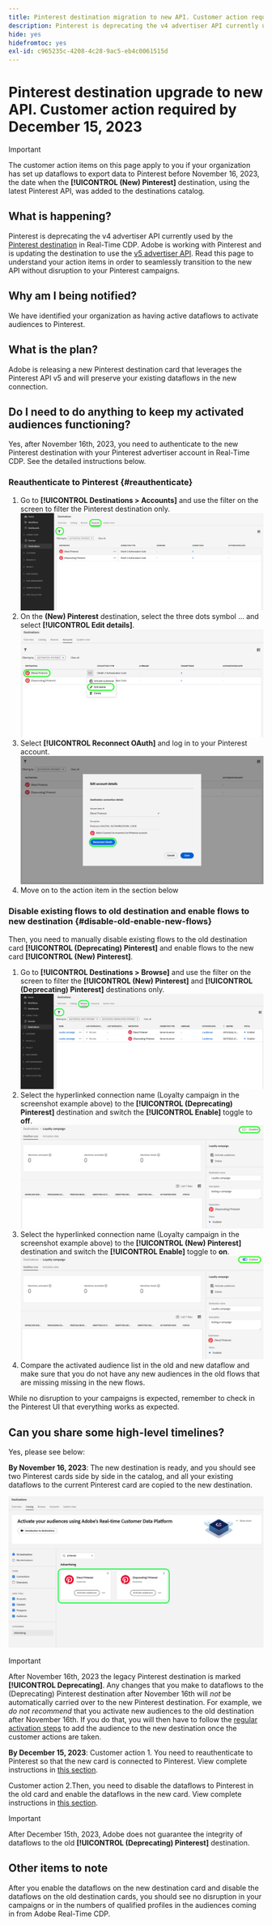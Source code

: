 ```yaml
---
title: Pinterest destination migration to new API. Customer action required.
description: Pinterest is deprecating the v4 advertiser API currently used by the Pinterest destination in Real-Time CDP. Understand your action items in order to seamlessly transition to the new API without disruption to your Pinterest campaigns.
hide: yes
hidefromtoc: yes
exl-id: c965235c-4208-4c28-9ac5-eb4c0061515d
---
```

# Pinterest destination upgrade to new API. Customer action required by December 15, 2023

>[!IMPORTANT]
>
>The customer action items on this page apply to you if your organization has set up dataflows to export data to Pinterest before November 16, 2023, the date when the **[!UICONTROL (New) Pinterest]** destination, using the latest Pinterest API, was added to the destinations catalog.

## What is happening?

Pinterest is deprecating the v4 advertiser API currently used by the [Pinterest destination](/help/destinations/catalog/advertising/pinterest.md) in Real-Time CDP. Adobe is working with Pinterest and is updating the destination to use the [v5 advertiser API](https://developers.pinterest.com/docs/getting-started/migration/). Read this page to understand your action items in order to seamlessly transition to the new API without disruption to your Pinterest campaigns.

## Why am I being notified?

We have identified your organization as having active dataflows to activate audiences to Pinterest.

## What is the plan?

Adobe is releasing a new Pinterest destination card that leverages the Pinterest API v5 and will preserve your existing dataflows in the new connection.

## Do I need to do anything to keep my activated audiences functioning?

Yes, after November 16th, 2023, you need to authenticate to the new Pinterest destination with your Pinterest advertiser account in Real-Time CDP. See the detailed instructions below.

### Reauthenticate to Pinterest {#reauthenticate}

1. Go to **[!UICONTROL Destinations > Accounts]** and use the filter on the screen to filter the Pinterest destination only.
    ![Filter Pinterest accounts only](/help/destinations/assets/catalog/advertising/pinterest-migration/filter-pinterest-acconts-only.png)
2. On the **(New) Pinterest** destination, select the three dots symbol ... and select **[!UICONTROL Edit details]**.
    ![Select Edit details](/help/destinations/assets/catalog/advertising/pinterest-migration/edit-details-pinterest.png)
3. Select **[!UICONTROL Reconnect OAuth]** and log in to your Pinterest account.
    ![Select Reconnect OAuth](/help/destinations/assets/catalog/advertising/pinterest-migration/reconnect-oauth-pinterest.png)
4. Move on to the action item in the section below

### Disable existing flows to old destination and enable flows to new destination {#disable-old-enable-new-flows}

Then, you need to manually disable existing flows to the old destination card **[!UICONTROL (Deprecating) Pinterest]** and enable flows to the new card **[!UICONTROL (New) Pinterest]**. 

1. Go to **[!UICONTROL Destinations > Browse]** and use the filter on the screen to filter the **[!UICONTROL (New) Pinterest]** and **[!UICONTROL (Deprecating) Pinterest]** destinations only.
    ![Filter Pinterest dataflows only in the Browse tab](/help/destinations/assets/catalog/advertising/pinterest-migration/filter-pinterest-browse.png)
2. Select the hyperlinked connection name (Loyalty campaign in the screenshot example above) to the **[!UICONTROL (Deprecating) Pinterest]** destination and switch the **[!UICONTROL Enable]** toggle to **off**.
    ![Toggle on for new connections and off for old connections](/help/destinations/assets/catalog/advertising/pinterest-migration/enable-disable-toggle-old-destination.png)
3. Select the hyperlinked connection name (Loyalty campaign in the screenshot example above) to the **[!UICONTROL (New) Pinterest]** destination and switch the **[!UICONTROL Enable]** toggle to **on**.
    ![Toggle on for new connections and off for old connections](/help/destinations/assets/catalog/advertising/pinterest-migration/enable-disable-toggle-new-destination.png)
4. Compare the activated audience list in the old and new dataflow and make sure that you do not have any new audiences in the old flows that are missing missing in the new flows.

While no disruption to your campaigns is expected, remember to check in the Pinterest UI that everything works as expected.

## Can you share some high-level timelines?

Yes, please see below:
 
**By November 16, 2023**: The new destination is ready, and you should see two Pinterest cards side by side in the catalog, and all your existing dataflows to the current Pinterest card are copied to the new destination.

![Old and new Pinterest destination side-by-side](/help/destinations/assets/catalog/advertising/pinterest-migration/pinterest-two-cards-side-by-side.png)

>[!IMPORTANT]
>
>After November 16th, 2023 the legacy Pinterest destination is marked **[!UICONTROL Deprecating]**. <span class="preview">Any changes that you make to dataflows to the (Deprecating) Pinterest destination after November 16th will *not* be automatically carried over to the new Pinterest destination. </span>
>For example, we *do not recommend* that you activate new audiences to the old destination after November 16th. If you do that, you will then have to follow the [regular activation steps](/help/destinations/ui/activate-segment-streaming-destinations.md) to add the audience to the new destination once the customer actions are taken.

**By December 15, 2023**: <span class="preview">Customer action 1</span>. You need to reauthenticate to Pinterest so that the new card is connected to Pinterest. View complete instructions in [this section](#reauthenticate).

<span class="preview">Customer action 2</span>.Then, you need to disable the dataflows to Pinterest in the old card and enable the dataflows in the new card. View complete instructions in [this section](#disable-old-enable-new-flows).

>[!IMPORTANT]
>
>After December 15th, 2023, Adobe does not guarantee the integrity of dataflows to the old **[!UICONTROL (Deprecating) Pinterest]** destination.

## Other items to note

After you enable the dataflows on the new destination card and disable the dataflows on the old destination cards, you should see no disruption in your campaigns or in the numbers of qualified profiles in the audiences coming in from Adobe Real-Time CDP.

